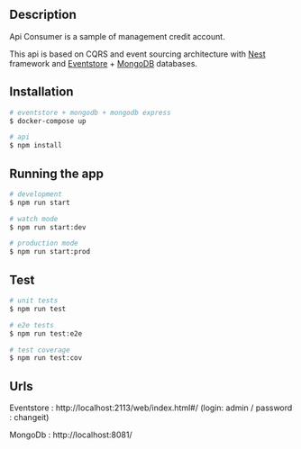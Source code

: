 ## Description

Api Consumer is a sample of management credit account.

This api is based on CQRS and event sourcing architecture with [Nest](https://github.com/nestjs/nest) framework and [Eventstore](https://eventstore.com/) + [MongoDB](https://www.mongodb.com/fr) databases.

## Installation

```bash
# eventstore + mongodb + mongodb express
$ docker-compose up

# api
$ npm install
```

## Running the app

```bash
# development
$ npm run start

# watch mode
$ npm run start:dev

# production mode
$ npm run start:prod
```

## Test

```bash
# unit tests
$ npm run test

# e2e tests
$ npm run test:e2e

# test coverage
$ npm run test:cov
```

## Urls

Eventstore : http://localhost:2113/web/index.html#/ (login: admin / password : changeit)

MongoDb : http://localhost:8081/
